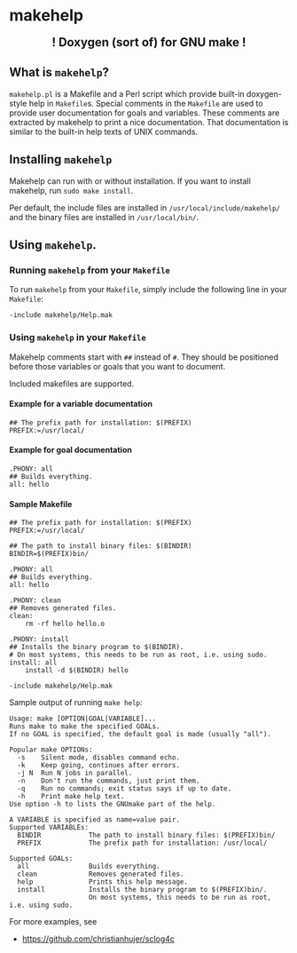 # makehelp

<div style="font-size: 150%; font-weight: bold; text-align: center;">! Doxygen (sort of) for GNU make !</div>

## What is `makehelp`?
`makehelp.pl` is a Makefile and a Perl script which provide built-in doxygen-style help in `Makefile`s.
Special comments in the `Makefile` are used to provide user documentation for goals and variables.
These comments are extracted by makehelp to print a nice documentation.
That documentation is similar to the built-in help texts of UNIX commands.


## Installing `makehelp`
Makehelp can run with or without installation.
If you want to install makehelp, run `sudo make install`.

Per default, the include files are installed in `/usr/local/include/makehelp/` and the binary files are installed in `/usr/local/bin/`.

## Using `makehelp`.

### Running `makehelp` from your `Makefile`
To run `makehelp` from your `Makefile`, simply include the following line in your `Makefile`:

~~~~make
-include makehelp/Help.mak
~~~~

### Using `makehelp` in your `Makefile`
Makehelp comments start with `##` instead of `#`.
They should be positioned before those variables or goals that you want to document.

Included makefiles are supported.

#### Example for a variable documentation

~~~~make
## The prefix path for installation: $(PREFIX)
PREFIX:=/usr/local/
~~~~

#### Example for goal documentation

~~~~make
.PHONY: all
## Builds everything.
all: hello
~~~~

#### Sample Makefile

~~~~make
## The prefix path for installation: $(PREFIX)
PREFIX:=/usr/local/

## The path to install binary files: $(BINDIR)
BINDIR=$(PREFIX)bin/

.PHONY: all
## Builds everything.
all: hello

.PHONY: clean
## Removes generated files.
clean:
	rm -rf hello hello.o

.PHONY: install
## Installs the binary program to $(BINDIR).
# On most systems, this needs to be run as root, i.e. using sudo.
install: all
	install -d $(BINDIR) hello

-include makehelp/Help.mak
~~~~

Sample output of running `make help`:

~~~~none
Usage: make [OPTION|GOAL|VARIABLE]...
Runs make to make the specified GOALs.
If no GOAL is specified, the default goal is made (usually "all").

Popular make OPTIONs:
  -s    Silent mode, disables command echo.
  -k    Keep going, continues after errors.
  -j N  Run N jobs in parallel.
  -n    Don't run the commands, just print them.
  -q    Run no commands; exit status says if up to date.
  -h    Print make help text.
Use option -h to lists the GNUmake part of the help.

A VARIABLE is specified as name=value pair.
Supported VARIABLEs:
  BINDIR            The path to install binary files: $(PREFIX)bin/
  PREFIX            The prefix path for installation: /usr/local/

Supported GOALs:
  all               Builds everything.
  clean             Removes generated files.
  help              Prints this help message.
  install           Installs the binary program to $(PREFIX)bin/.
                    On most systems, this needs to be run as root, i.e. using sudo.
~~~~

For more examples, see
* https://github.com/christianhujer/sclog4c

